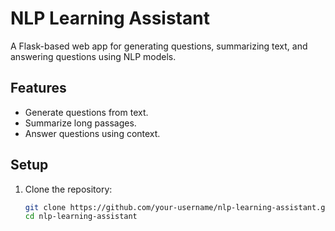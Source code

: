 # NLP Learning Assistant

A Flask-based web app for generating questions, summarizing text, and answering questions using NLP models.

## Features
- Generate questions from text.
- Summarize long passages.
- Answer questions using context.

## Setup
1. Clone the repository:
   ```bash
   git clone https://github.com/your-username/nlp-learning-assistant.git
   cd nlp-learning-assistant
